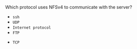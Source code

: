 Which protocol uses NFSv4 to communicate with the server?

* `ssh`
* `UDP`
* `Internet protocol`
* `FTP`
+ `TCP`
